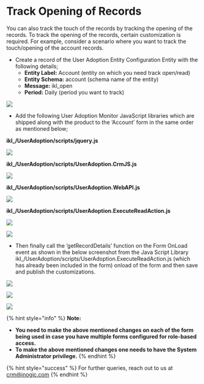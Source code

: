 # Track Opening of Records

You can also track the touch of the records by tracking the opening of the records. To track the opening of the records, certain customization is required. For example, consider a scenario where you want to track the touch/opening of the account records.

* Create a record of the User Adoption Entity Configuration Entity with the following details;
  * **Entity Label:** Account (entity on which you need track open/read)&#x20;
  * **Entity Schema:** account (schema name of the entity)&#x20;
  * **Message:** ikl\_open&#x20;
  * **Period:** Daily (period you want to track)

![](../../../.gitbook/assets/Track\_1.png)

* Add the following User Adoption Monitor JavaScript libraries which are shipped along with the product to the ‘Account’ form in the same order as mentioned below;

**ikl\_/UserAdoption/scripts/jquery.js**

![](../../../.gitbook/assets/Track\_2.png)

**ikl\_/UserAdoption/scripts/UserAdoption.CrmJS.js**

![](<../../../.gitbook/assets/UAM Track records\_2.png>)

**ikl\_/UserAdoption/scripts/UserAdoption.WebAPI.js**

![](<../../../.gitbook/assets/UAM Track records\_1.png>)

**ikl\_/UserAdoption/scripts/UserAdoption.ExecuteReadAction.js**

![](../../../.gitbook/assets/Track\_4.png)

![](../../../.gitbook/assets/Track\_5.png)

* Then finally call the ‘getRecordDetails’ function on the Form OnLoad event as shown in the below screenshot from the Java Script Library ikl\_/UserAdoption/scripts/UserAdoption.ExecuteReadAction.js (which has already been included in the form) onload of the form and then save and publish the customizations.

![](../../../.gitbook/assets/Track\_6.png)

![](../../../.gitbook/assets/Track\_7.png)

![](../../../.gitbook/assets/Track\_8.png)

{% hint style="info" %}
**Note:**&#x20;

* **You need to make the above mentioned changes on each of the form being used in case you have multiple forms configured for role-based access.**
* **To make the above mentioned changes one needs to have the System Administrator privilege.**
{% endhint %}



{% hint style="success" %}
For further queries, reach out to us at [crm@inogic.com](mailto:crm@inogic.com)
{% endhint %}

